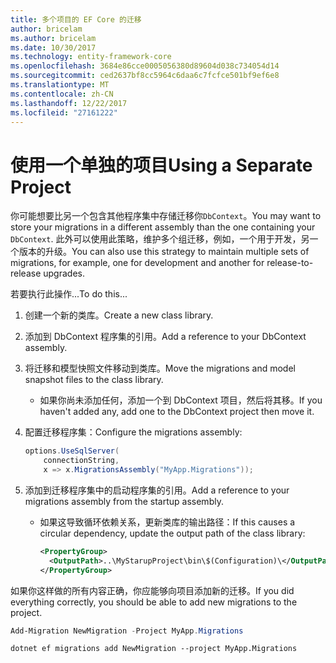 ```yaml
---
title: 多个项目的 EF Core 的迁移
author: bricelam
ms.author: bricelam
ms.date: 10/30/2017
ms.technology: entity-framework-core
ms.openlocfilehash: 3684e86cce0005056380d89604d038c734054d14
ms.sourcegitcommit: ced2637bf8cc5964c6daa6c7fcfce501bf9ef6e8
ms.translationtype: MT
ms.contentlocale: zh-CN
ms.lasthandoff: 12/22/2017
ms.locfileid: "27161222"
---
```

<a name="using-a-separate-project"></a><span data-ttu-id="7268e-102">使用一个单独的项目</span><span class="sxs-lookup"><span data-stu-id="7268e-102">Using a Separate Project</span></span>
========================
<span data-ttu-id="7268e-103">你可能想要比另一个包含其他程序集中存储迁移你`DbContext`。</span><span class="sxs-lookup"><span data-stu-id="7268e-103">You may want to store your migrations in a different assembly than the one containing your `DbContext`.</span></span> <span data-ttu-id="7268e-104">此外可以使用此策略，维护多个组迁移，例如，一个用于开发，另一个版本的升级。</span><span class="sxs-lookup"><span data-stu-id="7268e-104">You can also use this strategy to maintain multiple sets of migrations, for example, one for development and another for release-to-release upgrades.</span></span>

<span data-ttu-id="7268e-105">若要执行此操作...</span><span class="sxs-lookup"><span data-stu-id="7268e-105">To do this...</span></span>

1. <span data-ttu-id="7268e-106">创建一个新的类库。</span><span class="sxs-lookup"><span data-stu-id="7268e-106">Create a new class library.</span></span>

2. <span data-ttu-id="7268e-107">添加到 DbContext 程序集的引用。</span><span class="sxs-lookup"><span data-stu-id="7268e-107">Add a reference to your DbContext assembly.</span></span>

3. <span data-ttu-id="7268e-108">将迁移和模型快照文件移动到类库。</span><span class="sxs-lookup"><span data-stu-id="7268e-108">Move the migrations and model snapshot files to the class library.</span></span>
   * <span data-ttu-id="7268e-109">如果你尚未添加任何，添加一个到 DbContext 项目，然后将其移。</span><span class="sxs-lookup"><span data-stu-id="7268e-109">If you haven't added any, add one to the DbContext project then move it.</span></span>

4. <span data-ttu-id="7268e-110">配置迁移程序集：</span><span class="sxs-lookup"><span data-stu-id="7268e-110">Configure the migrations assembly:</span></span>

   ``` csharp
   options.UseSqlServer(
       connectionString,
       x => x.MigrationsAssembly("MyApp.Migrations"));
   ```

5. <span data-ttu-id="7268e-111">添加到迁移程序集中的启动程序集的引用。</span><span class="sxs-lookup"><span data-stu-id="7268e-111">Add a reference to your migrations assembly from the startup assembly.</span></span>
   * <span data-ttu-id="7268e-112">如果这导致循环依赖关系，更新类库的输出路径：</span><span class="sxs-lookup"><span data-stu-id="7268e-112">If this causes a circular dependency, update the output path of the class library:</span></span>

     ``` xml
     <PropertyGroup>
       <OutputPath>..\MyStarupProject\bin\$(Configuration)\</OutputPath>
     </PropertyGroup>
     ```

<span data-ttu-id="7268e-113">如果你这样做的所有内容正确，你应能够向项目添加新的迁移。</span><span class="sxs-lookup"><span data-stu-id="7268e-113">If you did everything correctly, you should be able to add new migrations to the project.</span></span>

``` powershell
Add-Migration NewMigration -Project MyApp.Migrations
```
``` Console
dotnet ef migrations add NewMigration --project MyApp.Migrations
```
